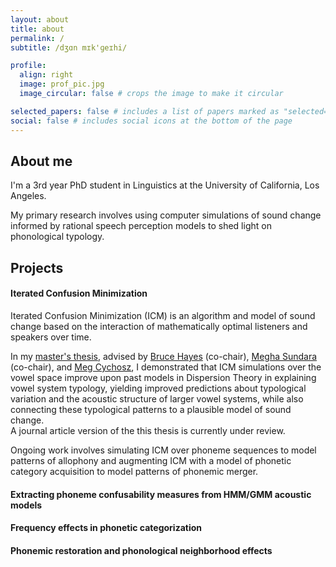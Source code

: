 ```yaml
---
layout: about
title: about
permalink: /
subtitle: /dʒɑn mɪk'ɡeɪhi/ 

profile:
  align: right
  image: prof_pic.jpg
  image_circular: false # crops the image to make it circular

selected_papers: false # includes a list of papers marked as "selected={true}"
social: false # includes social icons at the bottom of the page
---
```


## About me

I'm a 3rd year PhD student in Linguistics at the University of California, Los Angeles. 

My primary research involves using computer simulations of sound change informed by rational speech perception models to shed light on phonological typology. 

## Projects

#### Iterated Confusion Minimization

Iterated Confusion Minimization (ICM) is an algorithm and model of sound change based on the interaction of mathematically optimal listeners and speakers over time.

In my [master's thesis](https://www.proquest.com/docview/3116041345), advised by [Bruce Hayes](https://brucehayes.org/) (co-chair), [Megha Sundara](https://linguistics.ucla.edu/person/megha-sundara/) (co-chair), and [Meg Cychosz](https://megseekosh.github.io/), I demonstrated that ICM simulations over the vowel space improve upon past models in Dispersion Theory in explaining vowel system typology, yielding improved predictions about typological variation and the acoustic structure of larger vowel systems, while also connecting these typological patterns to a plausible model of sound change.  
A journal article version of the this thesis is currently under review.

Ongoing work involves simulating ICM over phoneme sequences to model patterns of allophony and augmenting ICM with a model of phonetic category acquisition to model patterns of phonemic merger.


#### Extracting phoneme confusability measures from HMM/GMM acoustic models




#### Frequency effects in phonetic categorization

#### Phonemic restoration and phonological neighborhood effects
